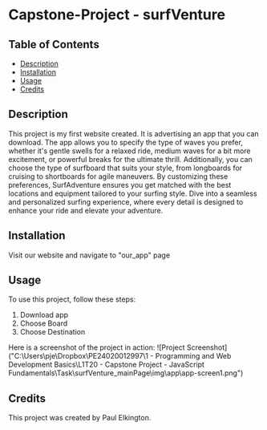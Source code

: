 # Capstone-Project - surfVenture

## Table of Contents
- [Description](#description)
- [Installation](#installation)
- [Usage](#usage)
- [Credits](#credits)

## Description
This project is my first website created. It is advertising an app that you can download. The app allows you to specify the type of waves you prefer, whether it's gentle swells for a relaxed ride, medium waves for a bit more excitement, or powerful breaks for the ultimate thrill. Additionally, you can choose the type of surfboard that suits your style, from longboards for cruising to shortboards for agile maneuvers. By customizing these preferences, SurfAdventure ensures you get matched with the best locations and equipment tailored to your surfing style. Dive into a seamless and personalized surfing experience, where every detail is designed to enhance your ride and elevate your adventure.

## Installation
Visit our website and navigate to "our_app" page 

## Usage
To use this project, follow these steps:
1. Download app
2. Choose Board
3. Choose Destination 

Here is a screenshot of the project in action:
![Project Screenshot]("C:\Users\pje\Dropbox\PE24020012997\1 - Programming and Web Development Basics\L1T20 - Capstone Project - JavaScript Fundamentals\Task\surfVenture_mainPage\img\app\app-screen1.png")

## Credits
This project was created by Paul Elkington.
